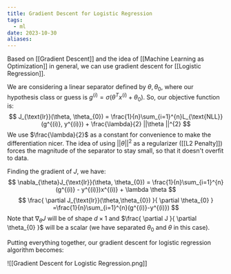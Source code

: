 ```yaml
---
title: Gradient Descent for Logistic Regression
tags:
  - ml
date: 2023-10-30
aliases:
---
```

Based on [[Gradient Descent]] and the idea of [[Machine Learning as Optimization]] in general, we can use gradient descent for [[Logistic Regression]].

We are considering a linear separator defined by $\theta, \theta_{0}$, where our hypothesis class or guess is $g^{(i)} = \sigma(\theta^{T}x^{(i)} + \theta_{0})$. So, our objective function is:
$$
J_{\text{lr}}(\theta, \theta_{0}) = \frac{1}{n}\sum_{i=1}^{n}L_{\text{NLL}}(g^{(i)}, y^{(i)}) + \frac{\lambda}{2} ||\theta ||^{2}
$$
We use $\frac{\lambda}{2}$ as a constant for convenience to make the differentiation nicer. The idea of using $|| \theta ||^{2}$ as a regularizer ([[L2 Penalty]]) forces the magnitude of the separator to stay small, so that it doesn't overfit to data.

Finding the gradient of $J$, we have:
$$
\nabla_{\theta}J_{\text{lr}}(\theta, \theta_{0}) = \frac{1}{n}\sum_{i=1}^{n}(g^{(i)} - y^{(i)})x^{(i)} + \lambda \theta
$$
$$
\frac{ \partial J_{\text{lr}}(\theta,\theta_{0}) }{ \partial \theta_{0} } =\frac{1}{n}\sum_{i=1}^{n}(g^{(i)}-y^{(i)})
$$
Note that $\nabla_{\theta}J$ will be of shape $d \times 1$ and $\frac{ \partial J }{ \partial \theta_{0} }$ will be a scalar (we have separated $\theta_{0}$ and $\theta$ in this case).

Putting everything together, our gradient descent for logistic regression algorithm becomes:

![[Gradient Descent for Logistic Regression.png]]
